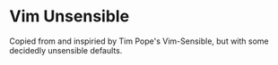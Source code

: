 # Vim Unsensible

Copied from and inspiried by Tim Pope's Vim-Sensible, but with some decidedly unsensible defaults.
